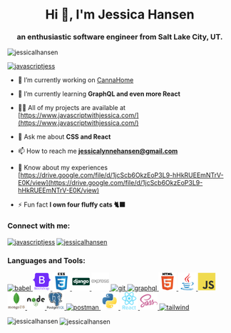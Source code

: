 <h1 align="center">Hi 👋, I'm Jessica Hansen</h1>
<h3 align="center">an enthusiastic software engineer from Salt Lake City, UT.</h3>

<p align="left"> <img src="https://komarev.com/ghpvc/?username=jessicalhansen&label=Profile%20views&color=0e75b6&style=flat" alt="jessicalhansen" /> </p>

<p align="left"> <a href="https://twitter.com/javascriptjess" target="blank"><img src="https://img.shields.io/twitter/follow/javascriptjess?logo=twitter&style=for-the-badge" alt="javascriptjess" /></a> </p>

- 🔭 I’m currently working on [CannaHome](https://github.com/jessicalhansen/CannaHome)

- 🌱 I’m currently learning **GraphQL and even more React**

- 👨‍💻 All of my projects are available at [https://www.javascriptwithjessica.com/](https://www.javascriptwithjessica.com/)

- 💬 Ask me about **CSS and React**

- 📫 How to reach me **jessicalynnehansen@gmail.com**

- 📄 Know about my experiences [https://drive.google.com/file/d/1jcScb6OkzEoP3L9-hHkRUEEmNTrV-E0K/view](https://drive.google.com/file/d/1jcScb6OkzEoP3L9-hHkRUEEmNTrV-E0K/view)

- ⚡ Fun fact **I own four fluffy cats 🐈‍⬛**

<h3 align="left">Connect with me:</h3>
<p align="left">
<a href="https://twitter.com/javascriptjess" target="blank"><img align="center" src="https://raw.githubusercontent.com/rahuldkjain/github-profile-readme-generator/neutral-icons/src/images/icons/Social/twitter.svg" alt="javascriptjess" height="30" width="40" /></a>
<a href="https://linkedin.com/in/jessical-hansen" target="blank"><i class="fab fa-linkedin"></i></a>
<a href="https://www.leetcode.com/jessicalhansen" target="blank"><img align="center" src="https://raw.githubusercontent.com/rahuldkjain/github-profile-readme-generator/neutral-icons/src/images/icons/Social/leet-code.svg" alt="jessicalhansen" height="30" width="40" /></a>
</p>

<h3 align="left">Languages and Tools:</h3>
<p align="left"> <a href="https://babeljs.io/" target="_blank"> <img src="https://www.vectorlogo.zone/logos/babeljs/babeljs-icon.svg" alt="babel" width="40" height="40"/> </a> <a href="https://getbootstrap.com" target="_blank"> <img src="https://raw.githubusercontent.com/devicons/devicon/master/icons/bootstrap/bootstrap-plain-wordmark.svg" alt="bootstrap" width="40" height="40"/> </a> <a href="https://www.w3schools.com/css/" target="_blank"> <img src="https://raw.githubusercontent.com/devicons/devicon/master/icons/css3/css3-original-wordmark.svg" alt="css3" width="40" height="40"/> </a> <a href="https://www.djangoproject.com/" target="_blank"> <img src="https://raw.githubusercontent.com/devicons/devicon/master/icons/django/django-original.svg" alt="django" width="40" height="40"/> </a> <a href="https://expressjs.com" target="_blank"> <img src="https://raw.githubusercontent.com/devicons/devicon/master/icons/express/express-original-wordmark.svg" alt="express" width="40" height="40"/> </a> <a href="https://git-scm.com/" target="_blank"> <img src="https://www.vectorlogo.zone/logos/git-scm/git-scm-icon.svg" alt="git" width="40" height="40"/> </a> <a href="https://graphql.org" target="_blank"> <img src="https://www.vectorlogo.zone/logos/graphql/graphql-icon.svg" alt="graphql" width="40" height="40"/> </a> <a href="https://www.w3.org/html/" target="_blank"> <img src="https://raw.githubusercontent.com/devicons/devicon/master/icons/html5/html5-original-wordmark.svg" alt="html5" width="40" height="40"/> </a> <a href="https://www.java.com" target="_blank"> <img src="https://raw.githubusercontent.com/devicons/devicon/master/icons/java/java-original.svg" alt="java" width="40" height="40"/> </a> <a href="https://developer.mozilla.org/en-US/docs/Web/JavaScript" target="_blank"> <img src="https://raw.githubusercontent.com/devicons/devicon/master/icons/javascript/javascript-original.svg" alt="javascript" width="40" height="40"/> </a> <a href="https://www.mongodb.com/" target="_blank"> <img src="https://raw.githubusercontent.com/devicons/devicon/master/icons/mongodb/mongodb-original-wordmark.svg" alt="mongodb" width="40" height="40"/> </a> <a href="https://nodejs.org" target="_blank"> <img src="https://raw.githubusercontent.com/devicons/devicon/master/icons/nodejs/nodejs-original-wordmark.svg" alt="nodejs" width="40" height="40"/> </a> <a href="https://www.postgresql.org" target="_blank"> <img src="https://raw.githubusercontent.com/devicons/devicon/master/icons/postgresql/postgresql-original-wordmark.svg" alt="postgresql" width="40" height="40"/> </a> <a href="https://postman.com" target="_blank"> <img src="https://www.vectorlogo.zone/logos/getpostman/getpostman-icon.svg" alt="postman" width="40" height="40"/> </a> <a href="https://www.python.org" target="_blank"> <img src="https://raw.githubusercontent.com/devicons/devicon/master/icons/python/python-original.svg" alt="python" width="40" height="40"/> </a> <a href="https://reactjs.org/" target="_blank"> <img src="https://raw.githubusercontent.com/devicons/devicon/master/icons/react/react-original-wordmark.svg" alt="react" width="40" height="40"/> </a> <a href="https://sass-lang.com" target="_blank"> <img src="https://raw.githubusercontent.com/devicons/devicon/master/icons/sass/sass-original.svg" alt="sass" width="40" height="40"/> </a> <a href="https://tailwindcss.com/" target="_blank"> <img src="https://www.vectorlogo.zone/logos/tailwindcss/tailwindcss-icon.svg" alt="tailwind" width="40" height="40"/> </a> </p>

<p><img align="left" src="https://github-readme-stats.vercel.app/api/top-langs?username=jessicalhansen&show_icons=true&locale=en&layout=compact" alt="jessicalhansen" /></p>

<p>&nbsp;<img align="center" src="https://github-readme-stats.vercel.app/api?username=jessicalhansen&show_icons=true&locale=en" alt="jessicalhansen" /></p>
